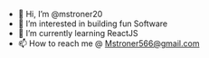 - 👋 Hi, I’m @mstroner20
- 👀 I’m interested in building fun Software
- 🌱 I’m currently learning ReactJS
- 📫 How to reach me @ Mstroner566@gmail.com

<!---
mstroner20/mstroner20 is a ✨ special ✨ repository because its `README.md` (this file) appears on your GitHub profile.
You can click the Preview link to take a look at your changes.
--->

